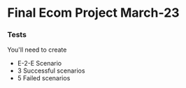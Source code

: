 # Final Ecom Project March-23

### Tests

You'll need to create 

- E-2-E Scenario
- 3 Successful scenarios
- 5 Failed scenarios
